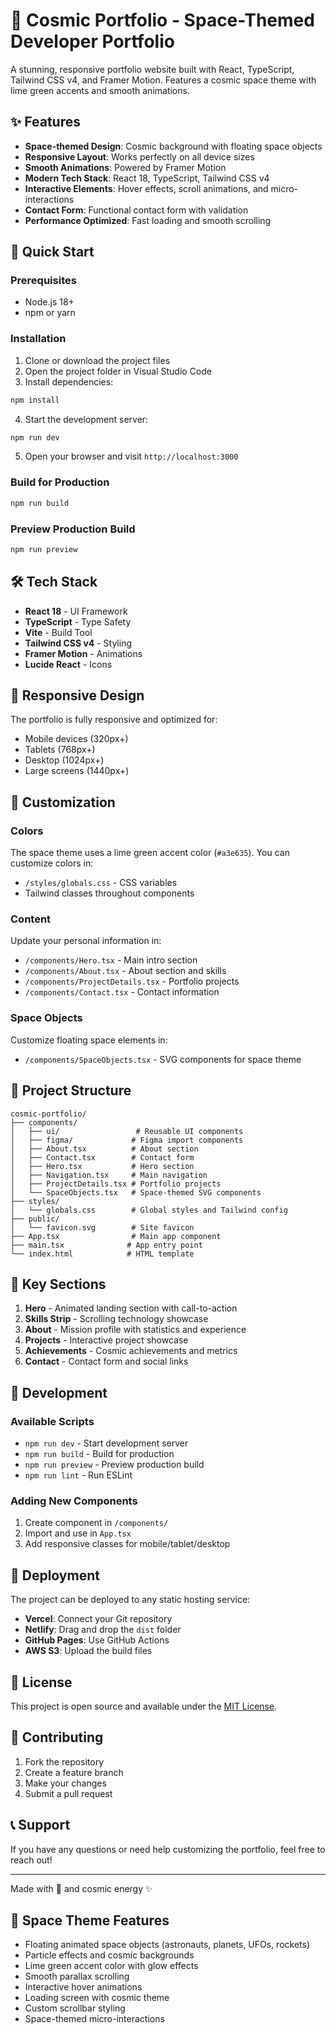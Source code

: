 # 🌌 Cosmic Portfolio - Space-Themed Developer Portfolio

A stunning, responsive portfolio website built with React, TypeScript, Tailwind CSS v4, and Framer Motion. Features a cosmic space theme with lime green accents and smooth animations.

## ✨ Features

- **Space-themed Design**: Cosmic background with floating space objects
- **Responsive Layout**: Works perfectly on all device sizes
- **Smooth Animations**: Powered by Framer Motion
- **Modern Tech Stack**: React 18, TypeScript, Tailwind CSS v4
- **Interactive Elements**: Hover effects, scroll animations, and micro-interactions
- **Contact Form**: Functional contact form with validation
- **Performance Optimized**: Fast loading and smooth scrolling

## 🚀 Quick Start

### Prerequisites

- Node.js 18+ 
- npm or yarn

### Installation

1. Clone or download the project files
2. Open the project folder in Visual Studio Code
3. Install dependencies:
```bash
npm install
```

4. Start the development server:
```bash
npm run dev
```

5. Open your browser and visit `http://localhost:3000`

### Build for Production

```bash
npm run build
```

### Preview Production Build

```bash
npm run preview
```

## 🛠️ Tech Stack

- **React 18** - UI Framework
- **TypeScript** - Type Safety
- **Vite** - Build Tool
- **Tailwind CSS v4** - Styling
- **Framer Motion** - Animations
- **Lucide React** - Icons

## 📱 Responsive Design

The portfolio is fully responsive and optimized for:
- Mobile devices (320px+)
- Tablets (768px+)
- Desktop (1024px+)
- Large screens (1440px+)

## 🎨 Customization

### Colors
The space theme uses a lime green accent color (`#a3e635`). You can customize colors in:
- `/styles/globals.css` - CSS variables
- Tailwind classes throughout components

### Content
Update your personal information in:
- `/components/Hero.tsx` - Main intro section
- `/components/About.tsx` - About section and skills
- `/components/ProjectDetails.tsx` - Portfolio projects
- `/components/Contact.tsx` - Contact information

### Space Objects
Customize floating space elements in:
- `/components/SpaceObjects.tsx` - SVG components for space theme

## 📂 Project Structure

```
cosmic-portfolio/
├── components/
│   ├── ui/                 # Reusable UI components
│   ├── figma/             # Figma import components
│   ├── About.tsx          # About section
│   ├── Contact.tsx        # Contact form
│   ├── Hero.tsx           # Hero section
│   ├── Navigation.tsx     # Main navigation
│   ├── ProjectDetails.tsx # Portfolio projects
│   └── SpaceObjects.tsx   # Space-themed SVG components
├── styles/
│   └── globals.css        # Global styles and Tailwind config
├── public/
│   └── favicon.svg        # Site favicon
├── App.tsx                # Main app component
├── main.tsx              # App entry point
└── index.html            # HTML template
```

## 🌟 Key Sections

1. **Hero** - Animated landing section with call-to-action
2. **Skills Strip** - Scrolling technology showcase
3. **About** - Mission profile with statistics and experience
4. **Projects** - Interactive project showcase
5. **Achievements** - Cosmic achievements and metrics
6. **Contact** - Contact form and social links

## 🔧 Development

### Available Scripts

- `npm run dev` - Start development server
- `npm run build` - Build for production
- `npm run preview` - Preview production build
- `npm run lint` - Run ESLint

### Adding New Components

1. Create component in `/components/`
2. Import and use in `App.tsx`
3. Add responsive classes for mobile/tablet/desktop

## 🚀 Deployment

The project can be deployed to any static hosting service:

- **Vercel**: Connect your Git repository
- **Netlify**: Drag and drop the `dist` folder
- **GitHub Pages**: Use GitHub Actions
- **AWS S3**: Upload the build files

## 📄 License

This project is open source and available under the [MIT License](LICENSE).

## 🤝 Contributing

1. Fork the repository
2. Create a feature branch
3. Make your changes
4. Submit a pull request

## 📞 Support

If you have any questions or need help customizing the portfolio, feel free to reach out!

---

Made with 💚 and cosmic energy ✨

## 🌌 Space Theme Features

- Floating animated space objects (astronauts, planets, UFOs, rockets)
- Particle effects and cosmic backgrounds
- Lime green accent color with glow effects
- Smooth parallax scrolling
- Interactive hover animations
- Loading screen with cosmic theme
- Custom scrollbar styling
- Space-themed micro-interactions